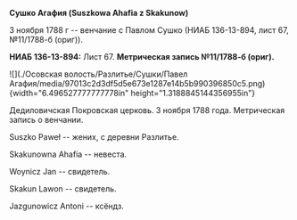 **Сушко Агафия (Suszkowa Ahafia z Skakunow)**

3 ноября 1788 г -- венчание с Павлом Сушко (НИАБ 136-13-894, лист 67,
№11/1788-б (ориг)).

**НИАБ 136-13-894:** Лист 67. **Метрическая запись №11/1788-б (ориг).**

![](./Осовская волость/Разлитье/Сушки/Павел Агафия/media/97013c2d3df5d5e673e1287e14b5b990396850c5.png){width="6.496527777777778in"
height="1.3188845144356955in"}

Дедиловичская Покровская церковь. 3 ноября 1788 года. Метрическая запись
о венчании.

Suszko Paweł -- жених, с деревни Разлитье.

Skakunowna Ahafia -- невеста.

Woynicz Jan -- свидетель.

Skakun Lawon -- свидетель.

Jazgunowicz Antoni -- ксёндз.
